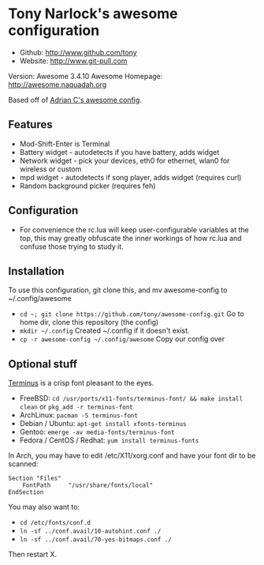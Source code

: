 # Tony Narlock's awesome configuration

* Github: http://www.github.com/tony
* Website: http://www.git-pull.com

Version: Awesome 3.4.10
Awesome Homepage: http://awesome.naquadah.org

Based off of [Adrian C's awesome config](http://git.sysphere.org/awesome-configs).


Features
--------
  * Mod-Shift-Enter is Terminal
  * Battery widget - autodetects if you have battery, adds widget
  * Network widget - pick your devices, eth0 for ethernet, wlan0 for wireless or custom
  * mpd widget - autodetects if song player, adds widget (requires curl)
  * Random background picker (requires feh)

Configuration
-------------
  * For convenience the rc.lua will keep user-configurable variables at the top, this
    may greatly obfuscate the inner workings of how rc.lua and confuse those trying to study it.

Installation
------------
To use this configuration, git clone this, and mv awesome-config to ~/.config/awesome

  * `cd ~; git clone https://github.com/tony/awesome-config.git` Go to home dir, clone this repository (the config)
  * `mkdir ~/.config` Created ~/.config if it doesn't exist.
  * `cp -r awesome-config ~/.config/awesome` Copy our config over

Optional stuff
--------------

[Terminus](http://terminus-font.sourceforge.net/) is a crisp font pleasant to the eyes.

  * FreeBSD: `cd /usr/ports/x11-fonts/terminus-font/ && make install clean` or `pkg_add -r terminus-font`
  * ArchLinux: `pacman -S terminus-font`
  * Debian / Ubuntu: `apt-get install xfonts-terminus`
  * Gentoo: `emerge -av media-fonts/terminus-font`
  * Fedora / CentOS / Redhat: `yum install terminus-fonts`

In Arch, you may have to edit /etc/X11/xorg.conf and have your font dir to be scanned:

```
Section "Files"
	FontPath     "/usr/share/fonts/local"
EndSection
```

You may also want to:

  * `cd /etc/fonts/conf.d`
  * `ln -sf ../conf.avail/10-autohint.conf ./`
  * `ln -sf ../conf.avail/70-yes-bitmaps.conf ./`

Then restart X.
